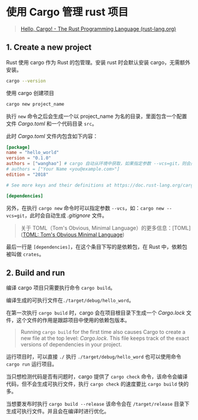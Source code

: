 # 使用 Cargo 管理 rust 项目

> [Hello, Cargo! - The Rust Programming Language (rust-lang.org)](https://doc.rust-lang.org/book/ch01-03-hello-cargo.html)

## 1. Create a new project

Rust 使用 cargo 作为 Rust 的包管理。安装 rust 时会默认安装 cargo，无需额外安装。

```bash
cargo --version
```

使用 cargo 创建项目

```bash
cargo new project_name
```

执行 `new` 命令之后会生成一个以 project_name 为名的目录，里面包含一个配置文件 *Cargo.toml* 和一个代码目录 `src`。

此时 *Cargo.toml* 文件内包含如下内容：

```toml
[package]
name = "hello_world"
version = "0.1.0"
authors = ["wanghao"] # cargo 自动从环境中获取，如果指定参数 --vcs=git，则会展示如下格式
# authors = ["Your Name <you@example.com>"]
edition = "2018"

# See more keys and their definitions at https://doc.rust-lang.org/cargo/reference/manifest.html

[dependencies]
```

另外，在执行 `cargo new` 命令时可以指定参数 `--vcs`，如：`cargo new --vcs=git`，此时会自动生成 *.gitignore* 文件。

> 关于 TOML（Tom's Obvious, Minimal Language）的更多信息：[TOML]([TOML: Tom's Obvious Minimal Language](https://toml.io/en/))

最后一行是 `[dependencies]`，在这个条目下写的是依赖包，在 Rust 中，依赖包被叫做 `crates`。

## 2. Build and run

编译 cargo 项目只需要执行命令 `cargo build`。

编译生成的可执行文件在`./target/debug/hello_word`。

在第一次执行 `cargo build` 时，cargo 会在项目根目录下生成一个 *Cargo.lock* 文件，这个文件的作用是跟踪项目中使用的依赖包版本。

> Running `cargo build` for the first time also causes Cargo to create a new file at the top level: *Cargo.lock*. This file keeps track of the exact versions of dependencies in your project. 

运行项目时，可以直接 `./` 执行 `./target/debug/hello_word` 也可以使用命令 `cargo run` 运行项目。

当只想检测代码是否有问题时，cargo 提供了 `cargo check` 命令，该命令会编译代码，但不会生成可执行文件，执行 `cargo check` 的速度要比 `cargo build` 快的多。

当想要发布时执行 `cargo build --release` 该命令会在 `/target/release` 目录下生成可执行文件。并且会在编译时进行优化。

